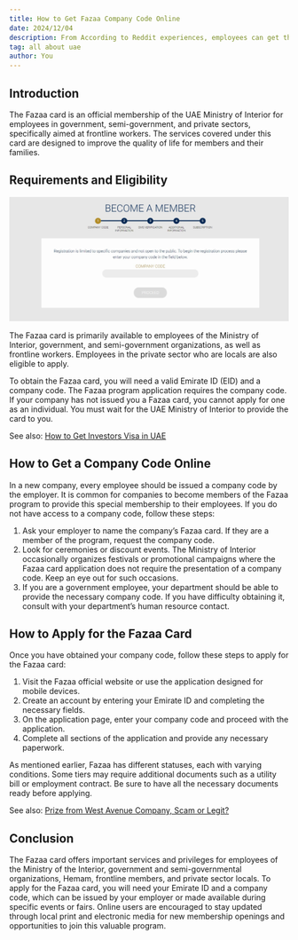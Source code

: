 ```yaml
---
title: How to Get Fazaa Company Code Online
date: 2024/12/04
description: From According to Reddit experiences, employees can get the Fazaa company code online through their employer or special events.
tag: all about uae
author: You
---
```


## Introduction

The Fazaa card is an official membership of the UAE Ministry of Interior for employees in government, semi-government, and private sectors, specifically aimed at frontline workers. The services covered under this card are designed to improve the quality of life for members and their families.

## Requirements and Eligibility

![Fazaa Company Code](public/images/fazaa-company-code.jpg)

The Fazaa card is primarily available to employees of the Ministry of Interior, government, and semi-government organizations, as well as frontline workers. Employees in the private sector who are locals are also eligible to apply. 

To obtain the Fazaa card, you will need a valid Emirate ID (EID) and a company code. The Fazaa program application requires the company code. If your company has not issued you a Fazaa card, you cannot apply for one as an individual. You must wait for the UAE Ministry of Interior to provide the card to you.

See also: [How to Get Investors Visa in UAE](https://uaedays.vercel.app/posts/uae-investors-visa)

## How to Get a Company Code Online

In a new company, every employee should be issued a company code by the employer. It is common for companies to become members of the Fazaa program to provide this special membership to their employees. If you do not have access to a company code, follow these steps:

1. Ask your employer to name the company’s Fazaa card. If they are a member of the program, request the company code.
2. Look for ceremonies or discount events. The Ministry of Interior occasionally organizes festivals or promotional campaigns where the Fazaa card application does not require the presentation of a company code. Keep an eye out for such occasions.
3. If you are a government employee, your department should be able to provide the necessary company code. If you have difficulty obtaining it, consult with your department’s human resource contact.

## How to Apply for the Fazaa Card

Once you have obtained your company code, follow these steps to apply for the Fazaa card:

1. Visit the Fazaa official website or use the application designed for mobile devices.
2. Create an account by entering your Emirate ID and completing the necessary fields.
3. On the application page, enter your company code and proceed with the application.
4. Complete all sections of the application and provide any necessary paperwork.

As mentioned earlier, Fazaa has different statuses, each with varying conditions. Some tiers may require additional documents such as a utility bill or employment contract. Be sure to have all the necessary documents ready before applying.

See also: [Prize from West Avenue Company, Scam or Legit?](https://uaedays.vercel.app/posts/west-avenue-scam)

## Conclusion

The Fazaa card offers important services and privileges for employees of the Ministry of the Interior, government and semi-governmental organizations, Hemam, frontline members, and private sector locals. To apply for the Fazaa card, you will need your Emirate ID and a company code, which can be issued by your employer or made available during specific events or fairs. Online users are encouraged to stay updated through local print and electronic media for new membership openings and opportunities to join this valuable program.
